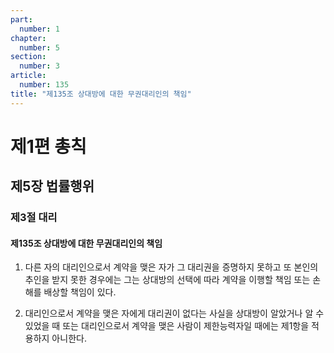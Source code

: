 ```yaml
---
part:
  number: 1
chapter:
  number: 5
section:
  number: 3
article:
  number: 135
title: "제135조 상대방에 대한 무권대리인의 책임"
---
```


# 제1편 총칙

## 제5장 법률행위

### 제3절 대리

#### 제135조 상대방에 대한 무권대리인의 책임

1. 다른 자의 대리인으로서 계약을 맺은 자가 그 대리권을 증명하지 못하고 또 본인의 추인을 받지 못한 경우에는 그는 상대방의 선택에 따라 계약을 이행할 책임 또는 손해를 배상할 책임이 있다.

2. 대리인으로서 계약을 맺은 자에게 대리권이 없다는 사실을 상대방이 알았거나 알 수 있었을 때 또는 대리인으로서 계약을 맺은 사람이 제한능력자일 때에는 제1항을 적용하지 아니한다.
